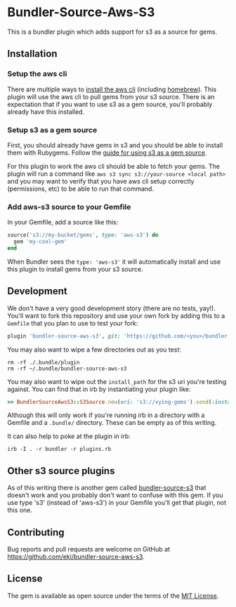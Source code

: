 # Bundler-Source-Aws-S3

This is a bundler plugin which adds support for s3 as a source for gems.

## Installation

### Setup the aws cli

There are multiple ways to [install the aws
cli](https://docs.aws.amazon.com/cli/latest/userguide/cli-chap-install.html)
(including [homebrew](https://formulae.brew.sh/formula/awscli)). This plugin
will use the aws cli to pull gems from your s3 source. There is an expectation
that if you want to use s3 as a gem source, you'll probably already have this
installed.

### Setup s3 as a gem source

First, you should already have gems in s3 and you should be able to install
them with Rubygems. Follow the [guide for using s3 as a gem
source](https://guides.rubygems.org/using-s3-source/).

For this plugin to work the aws cli should be able to fetch your gems. The
plugin will run a command like `aws s3 sync s3://your-source <local path>` and
you may want to verify that you have aws cli setup correctly (permissions,
etc) to be able to run that command.

### Add aws-s3 source to your Gemfile

In your Gemfile, add a source like this:

```ruby
source('s3://my-bucket/gems', type: 'aws-s3') do
  gem 'my-cool-gem'
end
```

When Bundler sees the `type: 'aws-s3'` it will automatically install and use
this plugin to install gems from your s3 source.

## Development

We don't have a very good development story (there are no tests, yay!). You'll
want to fork this repository and use your own fork by adding this to a
`Gemfile` that you plan to use to test your fork:

```ruby
plugin 'bundler-source-aws-s3', git: 'https://github.com/<you>/bundler-source-aws-s3.git'
```

You may also want to wipe a few directories out as you test:

```
rm -rf ./.bundle/plugin
rm -rf ~/.bundle/bundler-source-aws-s3
```

You may also want to wipe out the `install_path` for the s3 uri you're testing
against. You can find that in irb by instantiating your plugin like:

```ruby
>> BundlerSourceAwsS3::S3Source.new(uri: 's3://vying-gems').send(:install_path)
```

Although this will only work if you're running irb in a directory with a
Gemfile and a `.bundle/` directory. These can be empty as of this writing.

It can also help to poke at the plugin in irb:

```
irb -I . -r bundler -r plugins.rb
```

## Other s3 source plugins

As of this writing there is another gem called
[bundler-source-s3](https://rubygems.org/gems/bundler-source-s3) that doesn't
work and you probably don't want to confuse with this gem. If you use type 's3'
(instead of 'aws-s3') in your Gemfile you'll get that plugin, not this one.

## Contributing

Bug reports and pull requests are welcome on GitHub at
https://github.com/eki/bundler-source-aws-s3.

## License

The gem is available as open source under the terms of the [MIT License](https://opensource.org/licenses/MIT).
